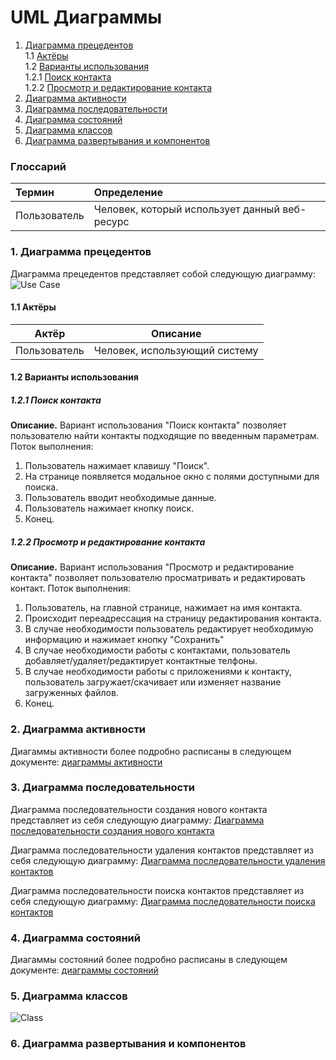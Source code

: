 # UML Диаграммы
1. [Диаграмма прецедентов](#6)<br>
1.1 [Актёры](#6.1)<br>
1.2 [Варианты использования](#6.2)<br>
1.2.1 [Поиск контакта](#6.2.1)<br>
1.2.2 [Просмотр и редактирование контакта](#6.2.2)<br>
2. [Диаграмма активности](#2)
3. [Диаграмма последовательности](#3)
4. [Диаграмма состояний](#4)
5. [Диаграмма классов](#5)
6. [Диаграмма развертывания и компонентов](#6)

### Глоссарий 

|Термин|Определение|
|:---|:---|
|Пользователь|Человек, который использует данный веб-ресурс|

### 1. Диаграмма прецедентов<a name="1"></a>
Диаграмма прецедентов представляет собой следующую диаграмму: 
![Use Case](https://github.com/evgenyv13/ContBook/blob/master/docs/Project%20Documentation/UMLDiagrams/IMG/usecase.png)
#### 1.1 Актёры<a name="1.1"></a>
Актёр | Описание
--- | ---
Пользователь|Человек, использующий систему

#### 1.2 Варианты использования<a name="1.2"></a>
##### 1.2.1 Поиск контакта<a name="1.2.1"></a>
**Описание.** Вариант использования "Поиск контакта" позволяет пользователю найти контакты подходящие по введенным параметрам.
Поток выполнения:
1. Пользователь нажимает клавишу "Поиск".
2. На странице появляется модальное окно с полями доступными для поиска.
3. Пользователь вводит необходимые данные.
4. Пользователь нажимает кнопку поиск.
5. Конец.
##### 1.2.2 Просмотр и редактирование контакта<a name="1.2.2"></a>
**Описание.** Вариант использования "Просмотр и редактирование контакта" позволяет пользователю просматривать и редактировать контакт.
Поток выполнения:
1. Пользователь, на главной странице, нажимает на имя контакта.
2. Происходит переадрессация на страницу редактирования контакта.
3. В случае необходимости пользователь редактирует необходимую информацию и нажимает кнопку "Сохранить"
4. В случае необходимости работы с контактами, пользователь добавляет/удаляет/редактирует контактные телфоны.
5. В случае необходимости работы с приложениями к контакту, пользователь загружает/скачивает или изменяет название загруженных файлов.
6. Конец.

### 2. Диаграмма активности<a name="2"></a>
Диагаммы активности более подробно расписаны в следующем документе: [диаграммы активности](https://github.com/evgenyv13/ContBook/blob/master/docs/Project%20Documentation/UMLDiagrams/IMG/Activity%20Diagram/README.md)
 
### 3. Диаграмма последовательности<a name="3"></a>
Диаграмма последовательности создания нового контакта представляет из себя следующую диаграмму:
[Диаграмма последовательности создания нового контакта](https://github.com/evgenyv13/ContBook/blob/master/docs/Project%20Documentation/UMLDiagrams/IMG/Sequence%20Diagram/createContact.png)

Диаграмма последовательности удаления контактов представляет из себя следующую диаграмму:
[Диаграмма последовательности удаления контактов](https://github.com/evgenyv13/ContBook/blob/master/docs/Project%20Documentation/UMLDiagrams/IMG/Sequence%20Diagram/deleteContact.png)

Диаграмма последовательности поиска контактов представляет из себя следующую диаграмму:
[Диаграмма последовательности поиска контактов](https://github.com/evgenyv13/ContBook/blob/master/docs/Project%20Documentation/UMLDiagrams/IMG/Sequence%20Diagram/findContact.png)

### 4. Диаграмма состояний<a name="4"></a>

Диагаммы состояний более подробно расписаны в следующем документе: [диаграммы состояний](https://github.com/evgenyv13/ContBook/blob/master/docs/Project%20Documentation/UMLDiagrams/IMG/State/README.md)

### 5. Диаграмма классов<a name="5"></a>

![Class](https://github.com/evgenyv13/ContBook/blob/master/docs/Project%20Documentation/UMLDiagrams/IMG/classDiagram.png)

### 6. Диаграмма развертывания и компонентов<a name="6"></a>

